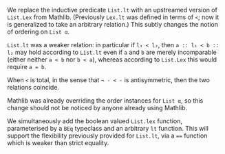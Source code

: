 We replace the inductive predicate `List.lt` with an upstreamed version of `List.Lex` from Mathlib.
(Previously `Lex.lt` was defined in terms of `<`; now it is generalized to take an arbitrary relation.)
This subtly changes the notion of ordering on `List α`.

`List.lt` was a weaker relation: in particular if `l₁ < l₂`, then
`a :: l₁ < b :: l₂` may hold according to `List.lt` even if `a` and `b` are merely incomparable
(either neither `a < b` nor `b < a`), whereas according to `List.Lex` this would require `a = b`.

When `<` is total, in the sense that `¬ · < ·` is antisymmetric, then the two relations coincide.

Mathlib was already overriding the order instances for `List α`,
so this change should not be noticed by anyone already using Mathlib.

We simultaneously add the boolean valued `List.lex` function, parameterised by a `BEq` typeclass
and an arbitrary `lt` function. This will support the flexibility previously provided for `List.lt`,
via a `==` function which is weaker than strict equality.

